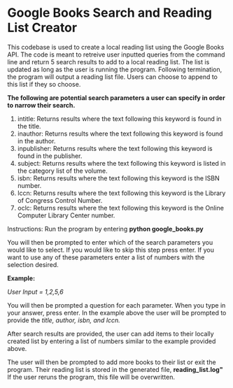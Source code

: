 # Google Books Search and Reading List Creator

This codebase is used to create a local reading list using the Google Books API. The code is meant to retreive user inputted queries from the command line and return 5 search results to add to a local reading list. The list is updated as long as the user is running the program. Following termination, the program will output a reading list file. Users can choose to append to this list if they so choose. 

**The following are potential search parameters a user can specify in order to narrow their search.**
1. intitle: Returns results where the text following this keyword is found in the title.
1. inauthor: Returns results where the text following this keyword is found in the author.
1. inpublisher: Returns results where the text following this keyword is found in the publisher.
1. subject: Returns results where the text following this keyword is listed in the category list of the volume.
1. isbn: Returns results where the text following this keyword is the ISBN number.
1. lccn: Returns results where the text following this keyword is the Library of Congress Control Number.
1. oclc: Returns results where the text following this keyword is the Online Computer Library Center number.


Instructions: Run the program by entering **python google_books.py**

You will then be prompted to enter which of the search parameters you would like to select. If you would like to skip this step press enter. If you want to use any of these parameters enter a list of numbers with the selection desired. 

**Example:**

*User Input = 1,2,5,6*

You will then be prompted a question for each parameter. When you type in your answer, press enter. In the example above the user will be prompted to provide the *title, author, isbn, and lccn.*

After search results are provided, the user can add items to their locally created list by entering a list of numbers similar to the example provided above. 

The user will then be prompted to add more books to their list or exit the program. Their reading list is stored in the generated file, **reading_list.log"** If the user reruns the program, this file will be overwritten. 